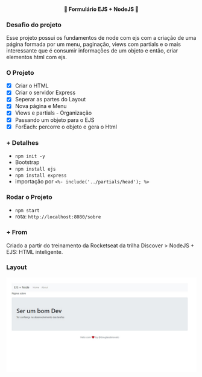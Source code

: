 <h4 align="center"> 
	🚧 Formulário EJS + NodeJS 🚀
</h4> 

### Desafio do projeto

Esse projeto possui os fundamentos de node com ejs com a criação de uma página formada por um menu, paginação, views com partials e o mais interessante que é consumir informações de um objeto e então, criar elementos html com ejs.

### O Projeto

- [x] Criar o HTML
- [x] Criar o servidor Express
- [x] Seperar as partes do Layout
- [x] Nova página e Menu
- [x] Views e partials - Organização
- [x] Passando um objeto para o EJS
- [x] ForEach: percorre o objeto e gera o Html

### + Detalhes

- `npm init -y`
- Bootstrap 
- `npm install ejs`
- `npm install express` 
- importação por `<%- include('../partials/head'); %>`

### Rodar o Projeto

- `npm start`
- rota: `http://localhost:8080/sobre`

### + From

Criado a partir do treinamento da Rocketseat da trilha Discover > NodeJS + EJS: HTML inteligente.

### Layout

![Wiki com detalhes do roadmap web](./.github/tela.jpg)

